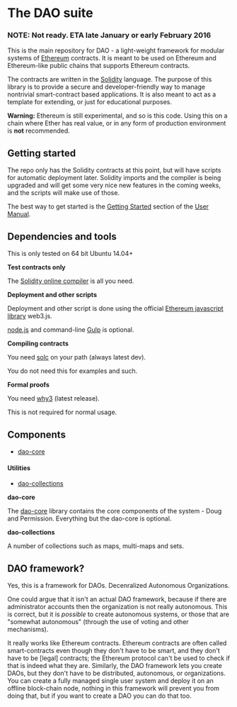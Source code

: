 # The DAO suite

### NOTE: Not ready. ETA late January or early February 2016

This is the main repository for DAO - a light-weight framework for modular systems of [Ethereum](https://ethereum.org/) contracts. It is meant to be used on Ethereum and Ethereum-like public chains that supports Ethereum contracts.

The contracts are written in the [Solidity](http://solidity.readthedocs.org/en/latest/index.html) language. The purpose of this library is to provide a secure and developer-friendly way to manage nontrivial smart-contract based applications. It is also meant to act as a template for extending, or just for educational purposes.

**Warning:** Ethereum is still experimental, and so is this code. Using this on a chain where Ether has real value, or in any form of production environment is **not** recommended.

## Getting started

The repo only has the Solidity contracts at this point, but will have scripts for automatic deployment later. Solidity imports and the compiler is being upgraded and will get some very nice new features in the coming weeks, and the scripts will make use of those.

The best way to get started is the [Getting Started](./docs/Manual.md#getting-started) section of the
[User Manual](./docs/Manual.md).

## Dependencies and tools

This is only tested on 64 bit Ubuntu 14.04+

**Test contracts only**

The [Solidity online compiler](https://chriseth.github.io/browser-solidity/) is all you need.

**Deployment and other scripts**

Deployment and other script is done using the official [Ethereum javascript library](https://github.com/ethereum/web3.js) web3.js.

[node.js](https://nodejs.org/en/) and command-line [Gulp](http://gulpjs.com/) is optional.

**Compiling contracts**

You need [solc](https://github.com/ethereum/solidity) on your path (always latest dev).

You do not need this for examples and such.

**Formal proofs**

You need [why3](http://why3.lri.fr/) (latest release).

This is not required for normal usage.

## Components

- [dao-core](https://github.com/smartcontractproduction/dao-core)

#### Utilities

- [dao-collections](https://github.com/smartcontractproduction/dao-collections)

**dao-core**

The [dao-core](https://github.com/smartcontractproduction/dao-core) library contains the core components of the system - Doug and Permission. Everything but the dao-core is optional.

**dao-collections**

A number of collections such as maps, multi-maps and sets.

## DAO framework?

Yes, this is a framework for DAOs. Decenralized Autonomous Organizations. 

One could argue that it isn't an actual DAO framework, because if there are administrator accounts then the organization is not really autonomous. This is correct, but it is *possible* to create autonomous systems, or those that are "somewhat autonomous" (through the use of voting and other mechanisms). 

It really works like Ethereum contracts. Ethereum contracts are often called smart-contracts even though they don't have to be smart, and they don't have to be [legal] contracts; the Ethereum protocol can't be used to check if that is indeed what they are. Similarly, the DAO framework lets you create DAOs, but they don't have to be distributed, autonomous, or organizations. You can create a fully managed single user system and deploy it on an offline block-chain node, nothing in this framework will prevent you from doing that, but if you want to create a DAO you can do that too.